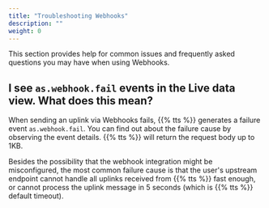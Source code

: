 ```yaml
---
title: "Troubleshooting Webhooks"
description: ""
weight: 0
---
```


This section provides help for common issues and frequently asked questions you may have when using Webhooks. 

<!--more-->

## I see `as.webhook.fail` events in the Live data view. What does this mean?

When sending an uplink via Webhooks fails, {{% tts %}} generates a failure event `as.webhook.fail`. You can find out about the failure cause by observing the event details. {{% tts %}} will return the request body up to 1KB.

Besides the possibility that the webhook integration might be misconfigured, the most common failure cause is that the user's upstream endpoint cannot handle all uplinks received from {{% tts %}} fast enough, or cannot process the uplink message in 5 seconds (which is {{% tts %}} default timeout).  